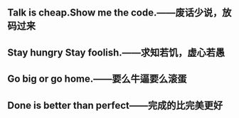 ## **Talk is cheap.Show me the code.——废话少说，放码过来**

## **Stay hungry Stay foolish.——求知若饥，虚心若愚**

## **Go big or go home.——要么牛逼要么滚蛋**

## **Done is better than perfect——完成的比完美更好**